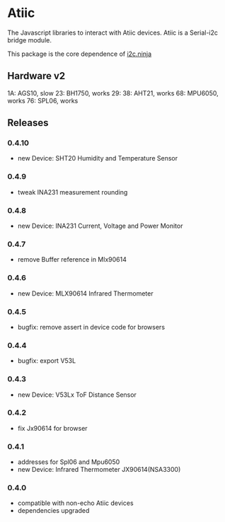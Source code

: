 Atiic
===

The Javascript libraries to interact with Atiic devices. Atiic is a Serial-i2c bridge module.

This package is the core dependence of [i2c.ninja](https://i2c.ninja)

## Hardware v2

1A: AGS10, slow
23: BH1750, works
29:
38: AHT21, works
68: MPU6050, works
76: SPL06, works

## Releases

### 0.4.10
  * new Device: SHT20 Humidity and Temperature Sensor

### 0.4.9
  * tweak INA231 measurement rounding

### 0.4.8
  * new Device: INA231 Current, Voltage and Power Monitor

### 0.4.7
  * remove Buffer reference in Mlx90614

### 0.4.6
  * new Device: MLX90614 Infrared Thermometer

### 0.4.5
  * bugfix: remove assert in device code for browsers

### 0.4.4
  * bugfix: export V53L

### 0.4.3
  * new Device: V53Lx ToF Distance Sensor

### 0.4.2
  * fix Jx90614 for browser

### 0.4.1
  * addresses for Spl06 and Mpu6050
  * new Device: Infrared Thermometer JX90614(NSA3300)

### 0.4.0
  * compatible with non-echo Atiic devices
  * dependencies upgraded

